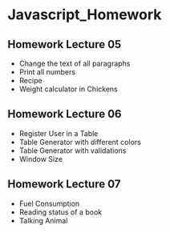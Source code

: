 # Javascript_Homework

## Homework Lecture 05
- Change the text of all paragraphs
- Print all numbers
- Recipe
- Weight calculator in Chickens

## Homework Lecture 06

- Register User in a Table
- Table Generator with different colors
- Table Generator with validations
- Window Size

## Homework Lecture 07

- Fuel Consumption
- Reading status of a book
- Talking Animal

